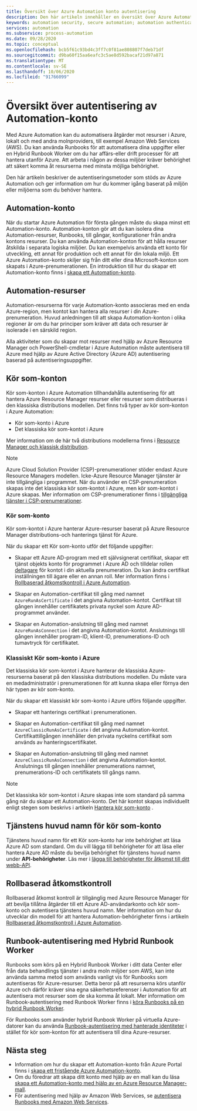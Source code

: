 ```yaml
---
title: Översikt över Azure Automation konto autentisering
description: Den här artikeln innehåller en översikt över Azure Automation autentisering av konton.
keywords: automation security, secure automation; automation authentication
services: automation
ms.subservice: process-automation
ms.date: 09/28/2020
ms.topic: conceptual
ms.openlocfilehash: bcb5f61c93bd4c3ff7c0f81ae808807f7deb71df
ms.sourcegitcommit: d9ba60f15aa6eafc3c5ae8d592bacaf21d97a871
ms.translationtype: MT
ms.contentlocale: sv-SE
ms.lasthandoff: 10/06/2020
ms.locfileid: "91766099"
---
```

# <a name="automation-account-authentication-overview"></a>Översikt över autentisering av Automation-konto

Med Azure Automation kan du automatisera åtgärder mot resurser i Azure, lokalt och med andra molnproviders, till exempel Amazon Web Services (AWS). Du kan använda Runbooks för att automatisera dina uppgifter eller en Hybrid Runbook Worker om du har affärs-eller drift processer för att hantera utanför Azure. Att arbeta i någon av dessa miljöer kräver behörighet att säkert komma åt resurserna med minsta möjliga behörighet.

Den här artikeln beskriver de autentiseringsmetoder som stöds av Azure Automation och ger information om hur du kommer igång baserat på miljön eller miljöerna som du behöver hantera.

## <a name="automation-account"></a>Automation-konto

När du startar Azure Automation för första gången måste du skapa minst ett Automation-konto. Automation-konton gör att du kan isolera dina Automation-resurser, Runbooks, till gångar, konfigurationer från andra kontons resurser. Du kan använda Automation-konton för att hålla resurser åtskilda i separata logiska miljöer. Du kan exempelvis använda ett konto för utveckling, ett annat för produktion och ett annat för din lokala miljö. Ett Azure Automation-konto skiljer sig från ditt eller dina Microsoft-konton som skapats i Azure-prenumerationen. En introduktion till hur du skapar ett Automation-konto finns i [skapa ett Automation-konto](automation-quickstart-create-account.md).

## <a name="automation-resources"></a>Automation-resurser

Automation-resurserna för varje Automation-konto associeras med en enda Azure-region, men kontot kan hantera alla resurser i din Azure-prenumeration. Huvud anledningen till att skapa Automation-konton i olika regioner är om du har principer som kräver att data och resurser är isolerade i en särskild region.

Alla aktiviteter som du skapar mot resurser med hjälp av Azure Resource Manager och PowerShell-cmdletar i Azure Automation måste autentisera till Azure med hjälp av Azure Active Directory (Azure AD) autentisering baserad på autentiseringsuppgifter.

## <a name="run-as-accounts"></a>Kör som-konton

Kör som-konton i Azure Automation tillhandahålla autentisering för att hantera Azure Resource Manager resurser eller resurser som distribueras i den klassiska distributions modellen. Det finns två typer av kör som-konton i Azure Automation:

* Kör som-konto i Azure
* Det klassiska kör som-kontot i Azure

Mer information om de här två distributions modellerna finns i [Resource Manager och klassisk distribution](../azure-resource-manager/management/deployment-models.md).

>[!NOTE]
>Azure Cloud Solution Provider (CSP)-prenumerationer stöder endast Azure Resource Managers modellen. Icke-Azure Resource Manager tjänster är inte tillgängliga i programmet. När du använder en CSP-prenumeration skapas inte det klassiska kör som-kontot i Azure, men kör som-kontot i Azure skapas. Mer information om CSP-prenumerationer finns i [tillgängliga tjänster i CSP-prenumerationer](/azure/cloud-solution-provider/overview/azure-csp-available-services).

### <a name="run-as-account"></a>Kör som-konto

Kör som-kontot i Azure hanterar Azure-resurser baserat på Azure Resource Manager distributions-och hanterings tjänst för Azure.

När du skapar ett Kör som-konto utför det följande uppgifter:

* Skapar ett Azure AD-program med ett självsignerat certifikat, skapar ett tjänst objekts konto för programmet i Azure AD och tilldelar rollen [deltagare](../role-based-access-control/built-in-roles.md#contributor) för kontot i din aktuella prenumeration. Du kan ändra certifikat inställningen till ägare eller en annan roll. Mer information finns i [Rollbaserad åtkomstkontroll i Azure Automation](automation-role-based-access-control.md).

* Skapar en Automation-certifikat till gång med namnet `AzureRunAsCertificate` i det angivna Automation-kontot. Certifikat till gången innehåller certifikatets privata nyckel som Azure AD-programmet använder.

* Skapar en Automation-anslutning till gång med namnet `AzureRunAsConnection` i det angivna Automation-kontot. Anslutnings till gången innehåller program-ID, klient-ID, prenumerations-ID och tumavtryck för certifikatet.

### <a name="azure-classic-run-as-account"></a>Klassiskt Kör som-konto i Azure

Det klassiska kör som-kontot i Azure hanterar de klassiska Azure-resurserna baserat på den klassiska distributions modellen. Du måste vara en medadministratör i prenumerationen för att kunna skapa eller förnya den här typen av kör som-konto.

När du skapar ett klassiskt kör som-konto i Azure utförs följande uppgifter.

* Skapar ett hanterings certifikat i prenumerationen.

* Skapar en Automation-certifikat till gång med namnet `AzureClassicRunAsCertificate` i det angivna Automation-kontot. Certifikattillgången innehåller den privata nyckelns certifikat som används av hanteringscertifikatet.

* Skapar en Automation-anslutning till gång med namnet `AzureClassicRunAsConnection` i det angivna Automation-kontot. Anslutnings till gången innehåller prenumerations namnet, prenumerations-ID och certifikatets till gångs namn.

>[!NOTE]
>Det klassiska kör som-kontot i Azure skapas inte som standard på samma gång när du skapar ett Automation-konto. Det här kontot skapas individuellt enligt stegen som beskrivs i artikeln [Hantera kör som-konto](manage-runas-account.md#create-a-run-as-account-in-azure-portal) .

## <a name="service-principal-for-run-as-account"></a>Tjänstens huvud namn för kör som-konto

Tjänstens huvud namn för ett Kör som-konto har inte behörighet att läsa Azure AD som standard. Om du vill lägga till behörigheter för att läsa eller hantera Azure AD måste du bevilja behörighet för tjänstens huvud namn under **API-behörigheter**. Läs mer i [lägga till behörigheter för åtkomst till ditt webb-API](../active-directory/develop/quickstart-configure-app-access-web-apis.md#add-permissions-to-access-your-web-api).

## <a name="role-based-access-control"></a>Rollbaserad åtkomstkontroll

Rollbaserad åtkomst kontroll är tillgänglig med Azure Resource Manager för att bevilja tillåtna åtgärder till ett Azure AD-användarkonto och kör som-konto och autentisera tjänstens huvud namn. Mer information om hur du utvecklar din modell för att hantera Automation-behörigheter finns i artikeln [Rollbaserad åtkomstkontroll i Azure Automation](automation-role-based-access-control.md).

## <a name="runbook-authentication-with-hybrid-runbook-worker"></a>Runbook-autentisering med Hybrid Runbook Worker

Runbooks som körs på en Hybrid Runbook Worker i ditt data Center eller från data behandlings tjänster i andra moln miljöer som AWS, kan inte använda samma metod som används vanligt vis för Runbooks som autentiseras för Azure-resurser. Detta beror på att resurserna körs utanför Azure och därför kräver sina egna säkerhetsreferenser i Automation för att autentisera mot resurser som de ska komma åt lokalt. Mer information om Runbook-autentisering med Runbook Worker finns i [köra Runbooks på en hybrid Runbook Worker](automation-hrw-run-runbooks.md).

För Runbooks som använder hybrid Runbook Worker på virtuella Azure-datorer kan du använda [Runbook-autentisering med hanterade identiteter](automation-hrw-run-runbooks.md#runbook-auth-managed-identities) i stället för kör som-konton för att autentisera till dina Azure-resurser.

## <a name="next-steps"></a>Nästa steg

* Information om hur du skapar ett Automation-konto från Azure Portal finns i [skapa ett fristående Azure Automation-konto](automation-create-standalone-account.md).
* Om du föredrar att skapa ditt konto med hjälp av en mall kan du läsa [skapa ett Automation-konto med hjälp av en Azure Resource Manager-mall](quickstart-create-automation-account-template.md).
* För autentisering med hjälp av Amazon Web Services, se [autentisera Runbooks med Amazon Web Services](automation-config-aws-account.md).